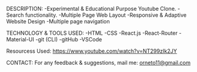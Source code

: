 DESCRIPTION:
	-Experimental & Educational Purpose Youtube  Clone.
  -Search functionality.
  -Multiple Page Web Layout
  -Responsive & Adaptive Website Design
  -Multiple page navigation


TECHNOLOGY & TOOLS USED:
	-HTML
	-CSS
	-React.js
	-React-Router
	-Material-UI
	-git (CLI)
	-gitHub
	-VSCode
	
Resourcess Used: https://www.youtube.com/watch?v=NT299zIk2JY


CONTACT:
For any feedback & suggestions,
mail me: orneto11@gmail.com

